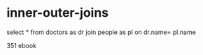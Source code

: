 # inner-outer-joins


select * from doctors as dr
join people as pl
on dr.name= pl.name

351 ebook 
